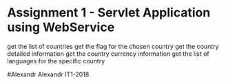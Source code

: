 # Assignment 1 - Servlet Application using WebService

get the list of countries
get the flag for the chosen country
get the country detailed information
get the country currency information
get the list of languages for the specific country

#Alexandr Alexandr IT1-2018
